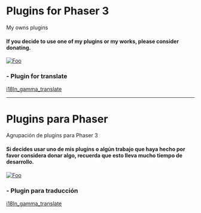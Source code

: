 # Plugins for Phaser 3
My owns plugins

#### If you decide to use one of my plugins or my works, please consider donating.

[![Foo](https://i.imgur.com/SktZXDQ.png)](https://www.paypal.me/gammafp)


### - Plugin for translate
[i18ln_gamma_translate](https://github.com/gammafp/plugins_phaser3/tree/master/i18ln_TRANSLATE_GAMMA)

---
# Plugins para Phaser
Agrupación de plugins para Phaser 3

#### Si decides usar uno de mis plugins o algún trabajo que haya hecho por favor considera donar algo, recuerda que esto lleva mucho tiempo de desarrollo.

[![Foo](https://i.imgur.com/SktZXDQ.png)](https://www.paypal.me/gammafp)

### - Plugin para traducción
[i18ln_gamma_translate](https://github.com/gammafp/plugins_phaser3/tree/master/i18ln_TRANSLATE_GAMMA)